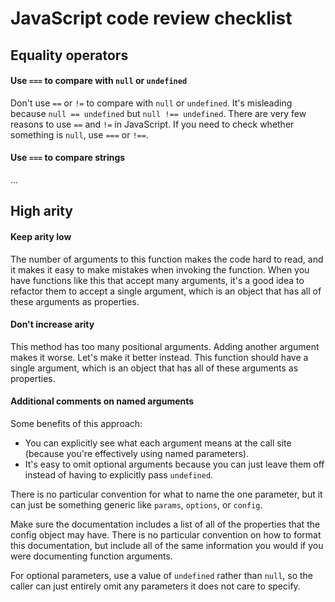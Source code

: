 # JavaScript code review checklist

## Equality operators

#### Use `===` to compare with `null` or `undefined`

Don't use `==` or `!=` to compare with `null` or `undefined`. It's misleading because `null == undefined` but `null !== undefined`. There are very few reasons to use `==` and `!=` in JavaScript. If you need to check whether something is `null`, use `===` or `!==`.

#### Use `===` to compare strings

...

## High arity

#### Keep arity low

The number of arguments to this function makes the code hard to read, and it makes it easy to make mistakes when invoking the function. When you have functions like this that accept many arguments, it's a good idea to refactor them to accept a single argument, which is an object that has all of these arguments as properties.

#### Don't increase arity

This method has too many positional arguments. Adding another argument makes it worse. Let's make it better instead. This function should have a single argument, which is an object that has all of these arguments as properties.

#### Additional comments on named arguments

Some benefits of this approach:

* You can explicitly see what each argument means at the call site (because you're effectively using named parameters).
* It's easy to omit optional arguments because you can just leave them off instead of having to explicitly pass `undefined`.

There is no particular convention for what to name the one parameter, but it can just be something generic like `params`, `options`, or `config`.

Make sure the documentation includes a list of all of the properties that the config object may have. There is no particular convention on how to format this documentation, but include all of the same information you would if you were documenting function arguments.

For optional parameters, use a value of `undefined` rather than `null`, so the caller can just entirely omit any parameters it does not care to specify.
